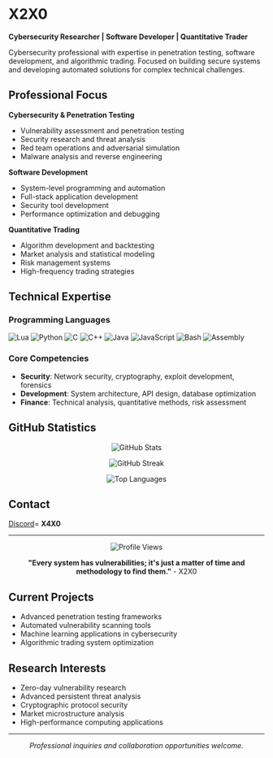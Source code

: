 # X2X0

**Cybersecurity Researcher | Software Developer | Quantitative Trader**

Cybersecurity professional with expertise in penetration testing, software development, and algorithmic trading. Focused on building secure systems and developing automated solutions for complex technical challenges.

## Professional Focus

**Cybersecurity & Penetration Testing**
- Vulnerability assessment and penetration testing
- Security research and threat analysis
- Red team operations and adversarial simulation
- Malware analysis and reverse engineering

**Software Development**
- System-level programming and automation
- Full-stack application development
- Security tool development
- Performance optimization and debugging

**Quantitative Trading**
- Algorithm development and backtesting
- Market analysis and statistical modeling
- Risk management systems
- High-frequency trading strategies

## Technical Expertise

### Programming Languages
![Lua](https://skillicons.dev/icons?i=lua) 
![Python](https://skillicons.dev/icons?i=py) 
![C](https://skillicons.dev/icons?i=c) 
![C++](https://skillicons.dev/icons?i=cpp) 
![Java](https://skillicons.dev/icons?i=java) 
![JavaScript](https://skillicons.dev/icons?i=js) 
![Bash](https://skillicons.dev/icons?i=bash)
![Assembly](https://skillicons.dev/icons?i=assembly)

### Core Competencies
- **Security**: Network security, cryptography, exploit development, forensics
- **Development**: System architecture, API design, database optimization
- **Finance**: Technical analysis, quantitative methods, risk assessment

## GitHub Statistics

<div align="center">

![GitHub Stats](https://github-readme-stats.vercel.app/api?username=X2X0&show_icons=true&theme=dark&hide_border=true&title_color=FEFEFE&icon_color=55D24B&text_color=FEFEFE&bg_color=0,0E1117,0E1117)

![GitHub Streak](https://github-readme-streak-stats.herokuapp.com?user=X2X0&theme=github-dark&hide_border=true)

![Top Languages](https://github-readme-stats.vercel.app/api/top-langs/?username=X2X0&layout=compact&theme=dark&hide_border=true&title_color=FEFEFE&icon_color=55D24B&text_color=FEFEFE&bg_color=0,0E1117,0E1117)

</div>

## Contact

[Discord](https://discord.com)= **X4X0**

---

<div align="center">

![Profile Views](https://komarev.com/ghpvc/?username=X2X0&color=39D353&style=flat-square)

**"Every system has vulnerabilities; it's just a matter of time and methodology to find them."** - X2X0

</div>

## Current Projects

- Advanced penetration testing frameworks
- Automated vulnerability scanning tools
- Machine learning applications in cybersecurity
- Algorithmic trading system optimization

## Research Interests

- Zero-day vulnerability research
- Advanced persistent threat analysis
- Cryptographic protocol security
- Market microstructure analysis
- High-performance computing applications

---

<div align="center">
<i>Professional inquiries and collaboration opportunities welcome.</i>
</div>
